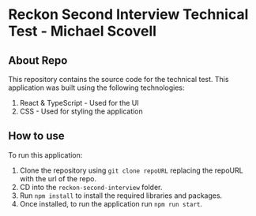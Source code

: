 # Reckon Second Interview Technical Test - Michael Scovell
## About Repo
This repository contains the source code for the technical test.
This application was built using the following technologies:
1) React & TypeScript - Used for the UI
2) CSS - Used for styling the application

## How to use
To run this application:
1) Clone the repository using `git clone repoURL` replacing the repoURL with the url of the repo.
2) CD into the `reckon-second-interview` folder.
3) Run `npm install` to install the required libraries and packages.
4) Once installed, to run the application run `npm run start`.
